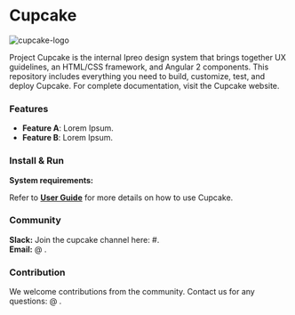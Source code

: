 # Cupcake

<img alt="cupcake-logo" src="docs/img.png">

Project Cupcake is the internal Ipreo design system that brings together UX guidelines, an HTML/CSS framework, and Angular 2 components. This repository includes everything you need to build, customize, test, and deploy Cupcake. For complete documentation, visit the Cupcake website.

### Features
* **Feature A**: Lorem Ipsum.
* **Feature B**: Lorem Ipsum.


### Install & Run

**System requirements:**

Refer to **[User Guide](docs/user_guide.md)** for more details on how to use Cupcake.

### Community
**Slack:** Join the cupcake channel here: #.  
**Email:** @ .  

### Contribution
We welcome contributions from the community. Contact us for any questions: @ .

